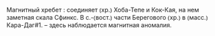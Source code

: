 ---
---

Магнитный хребет
: соединяет ⦅хр.⦆ Хоба-Тепе и Кок-Кая, на нем заметная скала Сфинкс. В с.-⦅вост.⦆ части Берегового ⦅хр.⦆ в ⦅масс.⦆ Кара-Даг#1. – здесь наблюдается магнитная аномалия.

